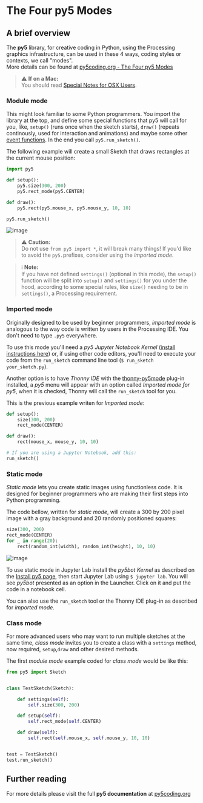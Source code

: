 
# The Four py5 Modes

## A brief overview

The **py5** library, for creative coding in Python, using the Processing graphics infrastructure, can be used in these 4 ways, coding styles or contexts, we call "modes".<br>More details can be found at [py5coding.org - The Four py5 Modes](http://py5coding.org/content/py5_modes.html)

> ⚠️ **If on a Mac:**<br>
> You should read [Special Notes for OSX Users](http://py5coding.org/content/osx_users.html).

### Module mode

This might look familiar to some Python programmers. You import the library at the top, and define some special functions that py5 will call for you, like, `setup()` (runs once when the sketch starts), `draw()` (repeats continously, used for interaction and animations) and maybe some other [event functions](http://py5coding.org/reference/sketch.html). In the end you call `py5.run_sketch()`.

The following example will create a small Sketch that draws rectangles at the current mouse position:

```python
import py5

def setup():
    py5.size(300, 200)
    py5.rect_mode(py5.CENTER)

def draw():
    py5.rect(py5.mouse_x, py5.mouse_y, 10, 10)

py5.run_sketch()
```
![image](https://user-images.githubusercontent.com/3694604/201694987-f78a4856-1329-4693-a312-4ab3402fe689.png)

> ⚠️ **Caution:**<br>
> Do not use `from py5 import *`, it will break many things! If you'd like to avoid the `py5.`prefixes, consider using the *imported mode*.

> ℹ️ **Note:**<br>
> If you have not defined `settings()` (optional in this mode), the `setup()` function will be split into `setup()` and `settings()` for you under the hood, according to some special rules, like `size()` needing to be in `settings()`, a Processing requirement.

### Imported mode

Originally designed to be used by beginner programmers, *imported mode* is analogous to the way code is written by users in the Processing IDE. You don't need to type `.py5` everywhere.

To use this mode you'll need a *py5 Jupyter Notebook Kernel* ([install instructions here](http://py5coding.org/content/install.html)) or, if using other code editors, you'll need to execute your code from the `run_sketch` command line tool (`$ run_sketch your_sketch.py`).

Another option is to have *Thonny IDE* with the [thonny-py5mode](https://github.com/tabreturn/thonny-py5mode/) plug-in installed, a *py5* menu will appear with an option called *Imported mode for py5*, when it is checked, Thonny will call the `run_sketch` tool for you.

This is the previous example writen for *Imported mode*:

```python
def setup():
    size(300, 200)
    rect_mode(CENTER)

def draw():
    rect(mouse_x, mouse_y, 10, 10)

# If you are using a Jupyter Notebook, add this:
run_sketch()
```

### Static mode

*Static mode* lets you create static images using functionless code. It is designed for beginner programmers who are making their first steps into Python programming.

The code bellow, written for *static mode*, will create a 300 by 200 pixel image with a gray background and 20 randomly positioned squares:

```python
size(300, 200)
rect_mode(CENTER)
for _ in range(20):
    rect(random_int(width), random_int(height), 10, 10)
```

![image](https://user-images.githubusercontent.com/3694604/201693378-ccce119a-29ca-4569-bebc-1a3ec2f4c4da.png)

To use static mode in Jupyter Lab install the *py5bot Kernel* as described on the [Install py5 page](http://py5coding.org/content/install.html), then start Jupyter Lab using `$ jupyter lab`. You will see *py5bot* presented as an option in the Launcher. Click on it and put the code in a notebook cell.

You can also use the `run_sketch` tool or the Thonny IDE plug-in as described for *imported mode*.

### Class mode

For more advanced users who may want to run multiple sketches at the same time, *class mode* invites you to create a class with a `settings` method, now required, `setup`,`draw` and other desired methods. 

The first *module mode* example coded for *class mode* would be like this:

```python
from py5 import Sketch


class TestSketch(Sketch):

    def settings(self):
        self.size(300, 200)

    def setup(self):
        self.rect_mode(self.CENTER)

    def draw(self):
        self.rect(self.mouse_x, self.mouse_y, 10, 10)


test = TestSketch()
test.run_sketch()
```

## Further reading

For more details please visit the full **py5 documentation** at [py5coding.org](https://py5coding.org)
